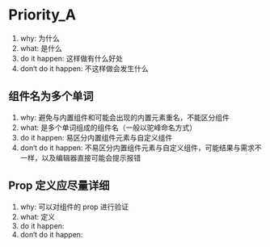 # Priority_A

1. why: 为什么
2. what: 是什么
3. do it happen: 这样做有什么好处
4. don‘t do it happen: 不这样做会发生什么

## 组件名为多个单词

1. why: 避免与内置组件和可能会出现的内置元素重名，不能区分组件
2. what: 是多个单词组成的组件名（一般以驼峰命名方式）
3. do it happen: 易区分内置组件元素与自定义组件
4. don‘t do it happen: 不易区分内置组件元素与自定义组件，可能结果与需求不一样，以及编辑器直接可能会提示报错

## Prop 定义应尽量详细

1. why: 可以对组件的 prop 进行验证
2. what: 定义
3. do it happen:
4. don‘t do it happen:
